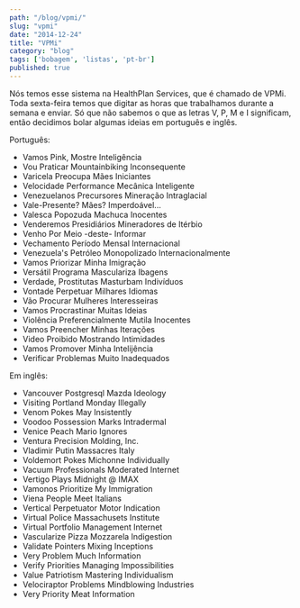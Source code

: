 ```yaml
---
path: "/blog/vpmi/"
slug: "vpmi"
date: "2014-12-24"
title: "VPMi"
category: "blog"
tags: ['bobagem', 'listas', 'pt-br']
published: true
---
```


Nós temos esse sistema na HealthPlan Services, que é chamado de VPMi.
Toda sexta-feira temos que digitar as horas que trabalhamos durante a 
semana e enviar. Só que não sabemos o que as letras V, P, M e I 
significam, então decidimos bolar algumas ideias em português e inglês.

Português:

* Vamos Pink, Mostre Inteligência
* Vou Praticar Mountainbiking Inconsequente
* Varicela Preocupa Mães Iniciantes
* Velocidade Performance Mecânica Inteligente
* Venezuelanos Precursores Mineração Intraglacial
* Vale-Presente? Mães? Imperdoável...
* Valesca Popozuda Machuca Inocentes
* Venderemos Presidiários Mineradores de Itérbio
* Venho Por Meio -deste- Informar
* Vechamento Período Mensal Internacional
* Venezuela's Petróleo Monopolizado Internacionalmente
* Vamos Priorizar Minha Imigração
* Versátil Programa Masculariza Ibagens
* Verdade, Prostitutas Masturbam Indivíduos
* Vontade Perpetuar Milhares Idiomas
* Vão Procurar Mulheres Interesseiras
* Vamos Procrastinar Muitas Ideias
* Violência Preferencialmente Mutila Inocentes
* Vamos Preencher Minhas Iterações
* Video Proibido Mostrando Intimidades
* Vamos Promover Minha Intelijência
* Verificar Problemas Muito Inadequados

Em inglês:

* Vancouver Postgresql Mazda Ideology
* Visiting Portland Monday Illegally
* Venom Pokes May Insistently
* Voodoo Possession Marks Intradermal
* Venice Peach Mario Ignores
* Ventura Precision Molding, Inc.
* Vladimir Putin Massacres Italy
* Voldemort Pokes Michonne Individually
* Vacuum Professionals Moderated Internet
* Vertigo Plays Midnight @ IMAX
* Vamonos Prioritize My Immigration
* Viena People Meet Italians
* Vertical Perpetuator Motor Indication
* Virtual Police Massachusets Institute
* Virtual Portfolio Management Internet
* Vascularize Pizza Mozzarela Indigestion 
* Validate Pointers Mixing Inceptions
* Very Problem Much Information
* Verify Priorities Managing Impossibilities
* Value Patriotism Mastering Individualism
* Velociraptor Problems Mindblowing Industries
* Very Priority Meat Information
